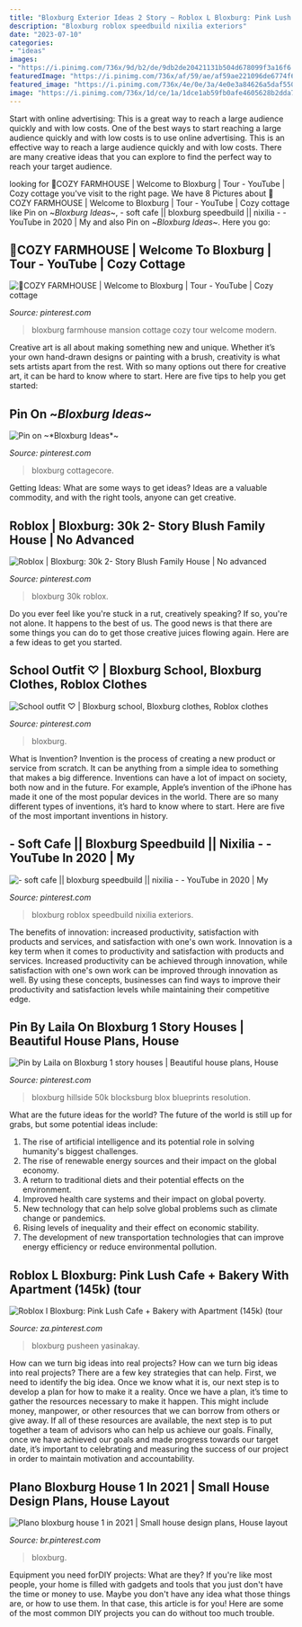 ```yaml
---
title: "Bloxburg Exterior Ideas 2 Story ~ Roblox L Bloxburg: Pink Lush Cafe + Bakery With Apartment (145k) (tour"
description: "Bloxburg roblox speedbuild nixilia exteriors"
date: "2023-07-10"
categories:
- "ideas"
images:
- "https://i.pinimg.com/736x/9d/b2/de/9db2de20421131b504d678099f3a16f6.jpg"
featuredImage: "https://i.pinimg.com/736x/af/59/ae/af59ae221096de6774f65ae606f1da6d.jpg"
featured_image: "https://i.pinimg.com/736x/4e/0e/3a/4e0e3a84626a5daf550873398e760b6e.jpg"
image: "https://i.pinimg.com/736x/1d/ce/1a/1dce1ab59fb0afe4605628b2dda76d35.jpg"
---
```



Start with online advertising: This is a great way to reach a large audience quickly and with low costs.
One of the best ways to start reaching a large audience quickly and with low costs is to use online advertising. This is an effective way to reach a large audience quickly and with low costs. There are many creative ideas that you can explore to find the perfect way to reach your target audience.

	

		
looking for 🌾COZY FARMHOUSE | Welcome to Bloxburg | Tour - YouTube | Cozy cottage you've visit to the right page. We have 8 Pictures about 🌾COZY FARMHOUSE | Welcome to Bloxburg | Tour - YouTube | Cozy cottage like Pin on ~*Bloxburg Ideas*~, - soft cafe || bloxburg speedbuild || nixilia - - YouTube in 2020 | My and also Pin on ~*Bloxburg Ideas*~. Here you go:
		
    
## 🌾COZY FARMHOUSE | Welcome To Bloxburg | Tour - YouTube | Cozy Cottage

<img loading=lazy src="https://i.pinimg.com/736x/93/ec/12/93ec12b4cb858c1ba82314e9b47ea9a2.jpg" onerror="this.onerror=null;this.src='https://tse3.mm.bing.net/th?id=OIP.Gx5i_piws3ah_tpiBK_aSAHaFj&amp;pid=15.1';" alt="🌾COZY FARMHOUSE | Welcome to Bloxburg | Tour - YouTube | Cozy cottage">

_Source: pinterest.com_

>bloxburg farmhouse mansion cottage cozy tour welcome modern. 

	

Creative art is all about making something new and unique. Whether it’s your own hand-drawn designs or painting with a brush, creativity is what sets artists apart from the rest. With so many options out there for creative art, it can be hard to know where to start. Here are five tips to help you get started: 

    
## Pin On ~*Bloxburg Ideas*~

<img loading=lazy src="https://i.pinimg.com/736x/9d/b2/de/9db2de20421131b504d678099f3a16f6.jpg" onerror="this.onerror=null;this.src='https://tse3.mm.bing.net/th?id=OIP.G05MataK2kPNqit5NWoHMgHaHa&amp;pid=15.1';" alt="Pin on ~*Bloxburg Ideas*~">

_Source: pinterest.com_

>bloxburg cottagecore. 

	

Getting Ideas: What are some ways to get ideas?
Ideas are a valuable commodity, and with the right tools, anyone can get creative.

    
## Roblox | Bloxburg: 30k 2- Story Blush Family House | No Advanced

<img loading=lazy src="https://i.pinimg.com/736x/1d/ce/1a/1dce1ab59fb0afe4605628b2dda76d35.jpg" onerror="this.onerror=null;this.src='https://tse3.mm.bing.net/th?id=OIP.r3grQo_NNJeUWYuQpDDS2AHaEK&amp;pid=15.1';" alt="Roblox | Bloxburg: 30k 2- Story Blush Family House | No advanced">

_Source: pinterest.com_

>bloxburg 30k roblox. 

	

Do you ever feel like you're stuck in a rut, creatively speaking? If so, you're not alone. It happens to the best of us. The good news is that there are some things you can do to get those creative juices flowing again. Here are a few ideas to get you started.

    
## School Outfit ♡︎ | Bloxburg School, Bloxburg Clothes, Roblox Clothes

<img loading=lazy src="https://i.pinimg.com/736x/7e/40/41/7e404170e08b72f67a87eb740d831b84.jpg" onerror="this.onerror=null;this.src='https://tse1.mm.bing.net/th?id=OIP.0u1Cgo4bF4tV6tqC2tLo6QHaDa&amp;pid=15.1';" alt="School outfit ♡︎ | Bloxburg school, Bloxburg clothes, Roblox clothes">

_Source: pinterest.com_

>bloxburg. 

	

What is Invention?
Invention is the process of creating a new product or service from scratch. It can be anything from a simple idea to something that makes a big difference. Inventions can have a lot of impact on society, both now and in the future. For example, Apple’s invention of the iPhone has made it one of the most popular devices in the world. There are so many different types of inventions, it’s hard to know where to start. Here are five of the most important inventions in history.

    
## - Soft Cafe || Bloxburg Speedbuild || Nixilia - - YouTube In 2020 | My

<img loading=lazy src="https://i.pinimg.com/736x/4e/0e/3a/4e0e3a84626a5daf550873398e760b6e.jpg" onerror="this.onerror=null;this.src='https://tse3.mm.bing.net/th?id=OIP.topSYEAfNe3ckle47LN66QHaEK&amp;pid=15.1';" alt="- soft cafe || bloxburg speedbuild || nixilia - - YouTube in 2020 | My">

_Source: pinterest.com_

>bloxburg roblox speedbuild nixilia exteriors. 

	

The benefits of innovation: increased productivity, satisfaction with products and services, and satisfaction with one's own work.
Innovation is a key term when it comes to productivity and satisfaction with products and services. Increased productivity can be achieved through innovation, while satisfaction with one's own work can be improved through innovation as well. By using these concepts, businesses can find ways to improve their productivity and satisfaction levels while maintaining their competitive edge.

    
## Pin By Laila On Bloxburg 1 Story Houses | Beautiful House Plans, House

<img loading=lazy src="https://i.pinimg.com/736x/36/46/e4/3646e4888f2e259d733119a9de2dcd41.jpg" onerror="this.onerror=null;this.src='https://tse1.mm.bing.net/th?id=OIP.YgNaUzxdHIiPtrv56XS-UAHaFj&amp;pid=15.1';" alt="Pin by Laila on Bloxburg 1 story houses | Beautiful house plans, House">

_Source: pinterest.com_

>bloxburg hillside 50k blocksburg blox blueprints resolution. 

	

What are the future ideas for the world?
The future of the world is still up for grabs, but some potential ideas include: 
1. The rise of artificial intelligence and its potential role in solving humanity's biggest challenges. 
2. The rise of renewable energy sources and their impact on the global economy. 
3. A return to traditional diets and their potential effects on the environment. 
4. Improved health care systems and their impact on global poverty. 
5. New technology that can help solve global problems such as climate change or pandemics. 
6. Rising levels of inequality and their effect on economic stability. 
7. The development of new transportation technologies that can improve energy efficiency or reduce environmental pollution.

    
## Roblox L Bloxburg: Pink Lush Cafe + Bakery With Apartment (145k) (tour

<img loading=lazy src="https://i.pinimg.com/736x/2a/b4/af/2ab4af96a8c0e94d77d4d0d8415fc7bd.jpg" onerror="this.onerror=null;this.src='https://tse1.mm.bing.net/th?id=OIP.Tl1AJvJ01oG61DA31HPB0QHaEK&amp;pid=15.1';" alt="Roblox l Bloxburg: Pink Lush Cafe + Bakery with Apartment (145k) (tour">

_Source: za.pinterest.com_

>bloxburg pusheen yasinakay. 

	

How can we turn big ideas into real projects?
How can we turn big ideas into real projects? There are a few key strategies that can help. First, we need to identify the big idea. Once we know what it is, our next step is to develop a plan for how to make it a reality. Once we have a plan, it’s time to gather the resources necessary to make it happen. This might include money, manpower, or other resources that we can borrow from others or give away. If all of these resources are available, the next step is to put together a team of advisors who can help us achieve our goals. Finally, once we have achieved our goals and made progress towards our target date, it’s important to celebrating and measuring the success of our project in order to maintain motivation and accountability.

    
## Plano Bloxburg House 1 In 2021 | Small House Design Plans, House Layout

<img loading=lazy src="https://i.pinimg.com/736x/af/59/ae/af59ae221096de6774f65ae606f1da6d.jpg" onerror="this.onerror=null;this.src='https://tse3.mm.bing.net/th?id=OIP.sFq92qL88_1qUigud3vVMQHaHp&amp;pid=15.1';" alt="Plano bloxburg house 1 in 2021 | Small house design plans, House layout">

_Source: br.pinterest.com_

>bloxburg. 

	

Equipment you need forDIY projects: What are they?
If you're like most people, your home is filled with gadgets and tools that you just don't have the time or money to use. Maybe you don't have any idea what those things are, or how to use them. In that case, this article is for you! Here are some of the most common DIY projects you can do without too much trouble.

